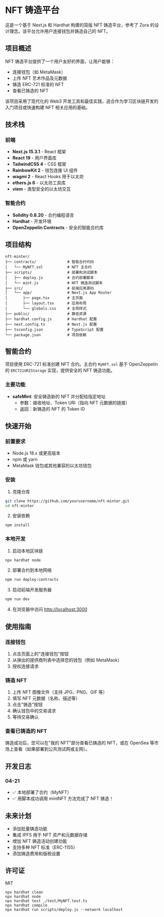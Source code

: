# NFT 铸造平台

这是一个基于 Next.js 和 Hardhat 构建的简版 NFT 铸造平台，参考了 Zora 的设计理念。该平台允许用户连接钱包并铸造自己的 NFT。

## 项目概述

NFT 铸造平台提供了一个用户友好的界面，让用户能够：
- 连接钱包（如 MetaMask）
- 上传 NFT 艺术作品及元数据
- 铸造 ERC-721 标准的 NFT
- 查看已铸造的 NFT

该项目采用了现代化的 Web3 开发工具和最佳实践，适合作为学习区块链开发的入门项目或快速构建 NFT 相关应用的基础。

## 技术栈

### 前端
- **Next.js 15.3.1** - React 框架
- **React 19** - 用户界面库
- **TailwindCSS 4** - CSS 框架
- **RainbowKit 2** - 钱包连接 UI 组件
- **wagmi 2** - React Hooks 用于以太坊
- **ethers.js 6** - 以太坊工具库
- **viem** - 类型安全的以太坊交互

### 智能合约
- **Solidity 0.8.20** - 合约编程语言 
- **Hardhat** - 开发环境
- **OpenZeppelin Contracts** - 安全的智能合约库

## 项目结构

```
nft-minter/
├── contracts/              # 智能合约代码
│   └── MyNFT.sol           # NFT 主合约
├── scripts/                # 部署和测试脚本
│   ├── deploy.js           # 合约部署脚本
│   └── mint.js             # NFT 铸造测试脚本
├── src/                    # 前端应用源码
│   └── app/                # Next.js App Router
│       ├── page.tsx        # 主页面
│       ├── layout.tsx      # 应用布局
│       └── globals.css     # 全局样式
├── public/                 # 静态资源
├── hardhat.config.js       # Hardhat 配置
├── next.config.ts          # Next.js 配置
├── tsconfig.json           # TypeScript 配置
└── package.json            # 项目依赖
```

## 智能合约

项目使用 ERC-721 标准创建 NFT 合约。主合约 `MyNFT.sol` 基于 OpenZeppelin 的 `ERC721URIStorage` 实现，提供安全的 NFT 铸造功能。

### 主要功能

- **safeMint**: 安全铸造新的 NFT 并分配给指定地址
  - 参数：接收地址、Token URI（指向 NFT 元数据的链接）
  - 返回：新铸造的 NFT 的 Token ID

## 快速开始

### 前置要求

- Node.js 18.x 或更高版本
- npm 或 yarn
- MetaMask 钱包或其他兼容的以太坊钱包

### 安装

1. 克隆仓库
```bash
git clone https://github.com/yourusername/nft-minter.git
cd nft-minter
```

2. 安装依赖
```bash
npm install
```

### 本地开发

1. 启动本地区块链
```bash
npx hardhat node
```

2. 部署合约到本地网络
```bash
npm run deploy:contracts
```

3. 启动前端开发服务器
```bash
npm run dev
```

4. 在浏览器中访问 [http://localhost:3000](http://localhost:3000)

## 使用指南

### 连接钱包

1. 点击页面上的"连接钱包"按钮
2. 从弹出的提供商列表中选择您的钱包（例如 MetaMask）
3. 授权连接请求

### 铸造 NFT

1. 上传 NFT 图像文件（支持 JPG、PNG、GIF 等）
2. 填写 NFT 元数据（名称、描述等）
3. 点击"铸造"按钮
4. 确认钱包中的交易请求
5. 等待交易确认

### 查看已铸造的 NFT

铸造成功后，您可以在"我的 NFT"部分查看已铸造的 NFT，或在 OpenSea 等市场上查看（如果部署到公共测试网或主网）。

## 开发日志

### 04-21
- ✅ 本地部署了合约（MyNFT）
- ✅ 用脚本成功调用 mintNFT 方法完成了 NFT 铸造！

## 未来计划

- 添加批量铸造功能
- 集成 IPFS 用于 NFT 资产和元数据存储
- 增加 NFT 铸造活动创建功能
- 支持多种 NFT 标准（ERC-1155）
- 添加铸造费用和版税设置

## 许可证

MIT


```
npx hardhat clean
npx hardhat node
npx hardhat test ./test/MyNFT.test.ts
npx hardhat compile
npx hardhat run scripts/deploy.js --network localhost
```